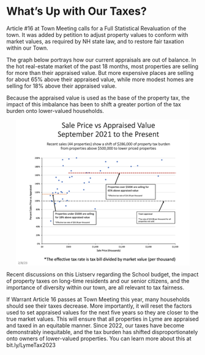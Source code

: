 # What’s Up with Our Taxes?

Article #16 at Town Meeting calls for a Full Statistical Revaluation of the town. It was added by petition to adjust property values to conform with market values, as required by NH state law, and to restore fair taxation within our Town.

The graph below portrays how our current appraisals are out of balance. In the hot real-estate market of the past 18 months, most properties are selling for more than their appraised value. But more expensive places are selling for about 65% above their appraised value, while more modest homes are selling for 18% above their appraised value.

Because the appraised value is used as the base of the property tax, the impact of this imbalance has been to shift a greater portion of the tax burden onto lower-valued households.

<img style="max-width:90%; margin-left:auto; margin-right:auto; display:block; height:auto"
src="./images/Appraised-vs-Sales Price-v6.png" >

Recent discussions on this Listserv regarding the School budget, the impact of property taxes on long-time residents and our senior citizens, and the importance of diversity within our town, are all relevant to tax fairness.

If Warrant Article 16 passes at Town Meeting this year, many households should see their taxes decrease.
More importantly, it will reset the factors used to set appraised values for the next five years so they are closer to the true market values.
This will ensure that all properties in Lyme are appraised and taxed in an equitable manner. Since 2022, our taxes have become demonstrably inequitable, and the tax burden has shifted disproportionately onto owners of lower-valued properties. You can learn more about this at bit.ly/LymeTax2023
